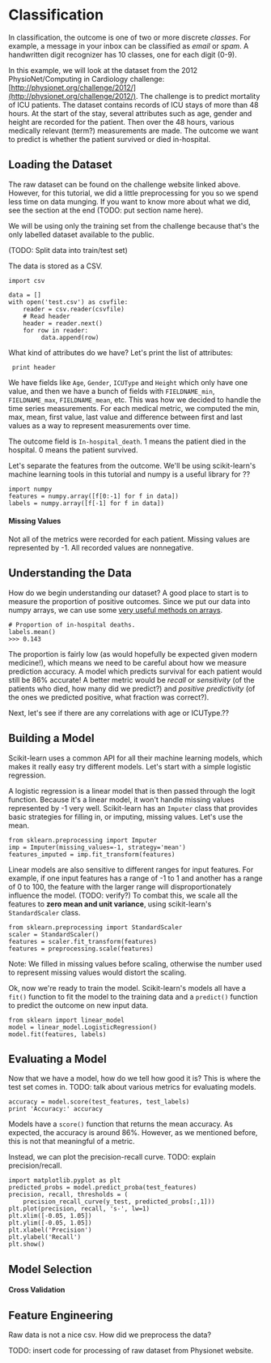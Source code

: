 # Classification

In classification, the outcome is one of two or more discrete *classes*. For example, a message in your inbox can be classified as *email* or *spam*. A handwritten digit recognizer has 10 classes, one for each digit (0-9).

In this example, we will look at the dataset from the 2012 PhysioNet/Computing in Cardiology challenge: [http://physionet.org/challenge/2012/](http://physionet.org/challenge/2012/). The challenge is to predict mortality of ICU patients. The dataset contains records of ICU stays of more than 48 hours. At the start of the stay, several attributes such as age, gender and height are recorded for the patient. Then over the 48 hours, various medically relevant (term?) measurements are made. The outcome we want to predict is whether the patient survived or died in-hospital.

## Loading the Dataset

The raw dataset can be found on the challenge website linked above. However, for this tutorial, we did a little preprocessing for you so we spend less time on data munging. If you want to know more about what we did, see the section at the end (TODO: put section name here).

We will be using only the training set from the challenge because that's the only labelled dataset available to the public.

(TODO: Split data into train/test set)

The data is stored as a CSV.

    import csv

    data = []
    with open('test.csv') as csvfile:
        reader = csv.reader(csvfile)
        # Read header
        header = reader.next()
        for row in reader:
             data.append(row)

What kind of attributes do we have? Let's print the list of attributes:

     print header

We have fields like `Age`, `Gender`, `ICUType` and `Height` which only have one value, and then we have a bunch of fields with `FIELDNAME_min`, `FIELDNAME_max`, `FIELDNAME_mean`, etc. This was how we decided to handle the time series measurements. For each medical metric, we computed the min, max, mean, first value, last value and difference between first and last values as a way to represent measurements over time.

The outcome field is `In-hospital_death`. 1 means the patient died in the hospital. 0 means the patient survived.

Let's separate the features from the outcome. We'll be using scikit-learn's machine learning tools in this tutorial and numpy is a useful library for ??

    import numpy
    features = numpy.array([f[0:-1] for f in data])
    labels = numpy.array([f[-1] for f in data])

#### Missing Values
Not all of the metrics were recorded for each patient. Missing values are represented by -1. All recorded values are nonnegative.

## Understanding the Data

How do we begin understanding our dataset? A good place to start is to measure the proportion of positive outcomes. Since we put our data into numpy arrays, we can use some [very useful methods on arrays](http://docs.scipy.org/doc/numpy/reference/arrays.ndarray.html).

    # Proportion of in-hospital deaths.
    labels.mean()
    >>> 0.143

The proportion is fairly low (as would hopefully be expected given modern medicine!), which means we need to be careful about how we measure prediction accuracy. A model which predicts survival for each patient would still be 86% accurate! A better metric would be *recall* or *sensitivity* (of the patients who died, how many did we predict?) and *positive predictivity* (of the ones we predicted positive, what fraction was correct?).

Next, let's see if there are any correlations with age or ICUType.??

## Building a Model

Scikit-learn uses a common API for all their machine learning models, which makes it really easy try different models. Let's start with a simple logistic regression.

A logistic regression is a linear model that is then passed through the logit function. Because it's a linear model, it won't handle missing values represented by -1 very well. Scikit-learn has an `Imputer` class that provides basic strategies for filling in, or imputing, missing values. Let's use the mean.

    from sklearn.preprocessing import Imputer
    imp = Imputer(missing_values=-1, strategy='mean')
    features_imputed = imp.fit_transform(features)

Linear models are also sensitive to different ranges for input features. For example, if one input features has a range of -1 to 1 and another has a range of 0 to 100, the feature with the larger range will disproportionately influence the model. (TODO: verify?) To combat this, we scale all the features to **zero mean and unit variance**, using scikit-learn's `StandardScaler` class.

    from sklearn.preprocessing import StandardScaler
    scaler = StandardScaler()
    features = scaler.fit_transform(features)
    features = preprocessing.scale(features)

Note: We filled in missing values before scaling, otherwise the number used to represent missing values would distort the scaling.

Ok, now we're ready to train the model. Scikit-learn's models all have a `fit()` function to fit the model to the training data and a `predict()` function to predict the outcome on new input data.

    from sklearn import linear_model
    model = linear_model.LogisticRegression()
    model.fit(features, labels)

## Evaluating a Model
Now that we have a model, how do we tell how good it is? This is where the test set comes in. TODO: talk about various metrics for evaluating models.

    accuracy = model.score(test_features, test_labels)
    print 'Accuracy:' accuracy

Models have a `score()` function that returns the mean accuracy. As expected, the accuracy is around 86%. However, as we mentioned before, this is not that meaningful of a metric.

Instead, we can plot the precision-recall curve. TODO: explain precision/recall.

    import matplotlib.pyplot as plt
    predicted_probs = model.predict_proba(test_features)
    precision, recall, thresholds = (
        precision_recall_curve(y_test, predicted_probs[:,1]))
    plt.plot(precision, recall, 's-', lw=1)
    plt.xlim([-0.05, 1.05])
    plt.ylim([-0.05, 1.05])
    plt.xlabel('Precision')
    plt.ylabel('Recall')
    plt.show()

## Model Selection

#### Cross Validation


## Feature Engineering

Raw data is not a nice csv. How did we preprocess the data?

TODO: insert code for processing of raw dataset from Physionet website.
